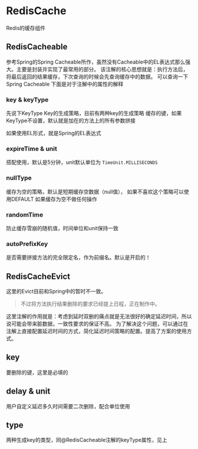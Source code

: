 # RedisCache 
Redis的缓存组件
## RedisCacheable
参考Spring的Spring Cacheable所作，虽然没有Cacheable中的EL表达式那么强大。主要是封装并实现了最常用的部分。
该注解的核心思想就是：执行方法后，将最后返回的结果缓存，下次查询的时候会先查询缓存中的数据。
可以查询一下Spring Cacheable
下面是对于注解中的属性的解释
###  key & keyType
先说下KeyType  Key的生成策略，目前有两种key的生成策略
缓存的键，如果KeyType不设置，默认就是加在的方法上的所有参数拼接

如果使用EL形式，就是Spring的EL表达式

###  expireTime & unit
搭配使用，默认是5分钟，unit默认单位为 `TimeUnit.MILLISECONDS`

### nullType
缓存为空的策略，默认是短期缓存空数据（null值），
如果不喜欢这个策略可以使用DEFAULT 如果缓存为空不做任何操作
### randomTime
防止缓存雪崩的随机值，时间单位和unit保持一致

### autoPrefixKey
是否需要拼接方法的完全限定名，作为前缀名。默认是开启的！

## RedisCacheEvict
这里的Evict目前和Spring中的暂时不一致。
> 不过将方法执行结果删除的要求已经提上日程，正在制作中。

这里注解的作用就是：考虑到延时双删的痛点就是无法很好的确定延迟时间，所以说可能会带来脏数据，一致性要求的保证不高。
为了解决这个问题，可以通过在注解上直接配置延迟时间的方式，简化延迟时间策略的配置。提高了方案的使用方式。

## key
要删除的键，这里是必填的
## delay & unit
用户自定义延迟多久时间需要二次删除，配合单位使用

## type
两种生成key的类型，同@RedisCacheable注解的keyType属性，见上
